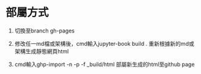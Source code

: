 # 部屬方式

1. 切換至branch gh-pages

2. 修改任一md檔或架構後，cmd輸入jupyter-book build . 重新根據新的md或架構生成靜態網頁html

3. cmd輸入ghp-import -n -p -f _build/html 部屬新生成的html至github page